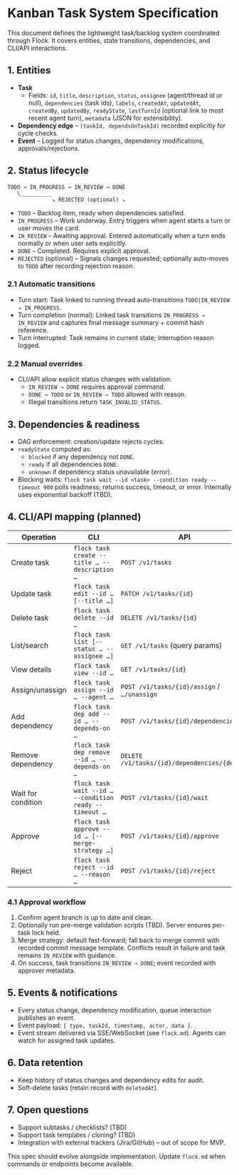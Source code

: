 # Kanban Task System Specification

This document defines the lightweight task/backlog system coordinated through Flock. It
covers entities, state transitions, dependencies, and CLI/API interactions.

## 1. Entities

- **Task**
  - Fields: `id`, `title`, `description`, `status`, `assignee` (agent/thread id or null),
    `dependencies` (task ids), `labels`, `createdAt`, `updatedAt`, `createdBy`,
    `updatedBy`, `readyState`, `lastTurnId` (optional link to most recent agent turn),
    `metadata` (JSON for extensibility).
- **Dependency edge** – `(taskId, dependsOnTaskId)` recorded explicitly for cycle checks.
- **Event** – Logged for status changes, dependency modifications, approvals/rejections.

## 2. Status lifecycle

```
TODO → IN_PROGRESS → IN_REVIEW → DONE
   \__________
              ↘ REJECTED (optional) ↘
```

- `TODO` – Backlog item, ready when dependencies satisfied.
- `IN_PROGRESS` – Work underway. Entry triggers when agent starts a turn or user moves the
  card.
- `IN_REVIEW` – Awaiting approval. Entered automatically when a turn ends normally or when
  user sets explicitly.
- `DONE` – Completed. Requires explicit approval.
- `REJECTED` (optional) – Signals changes requested; optionally auto-moves to `TODO` after
  recording rejection reason.

### 2.1 Automatic transitions

- Turn start: Task linked to running thread auto-transitions `TODO|IN_REVIEW → IN_PROGRESS`.
- Turn completion (normal): Linked task transitions `IN_PROGRESS → IN_REVIEW` and captures
  final message summary + commit hash reference.
- Turn interrupted: Task remains in current state; interruption reason logged.

### 2.2 Manual overrides

- CLI/API allow explicit status changes with validation:
  - `IN_REVIEW → DONE` requires approval command.
  - `DONE → TODO` or `IN_REVIEW → TODO` allowed with reason.
  - Illegal transitions return `TASK_INVALID_STATUS`.

## 3. Dependencies & readiness

- DAG enforcement: creation/update rejects cycles.
- `readyState` computed as:
  - `blocked` if any dependency not `DONE`.
  - `ready` if all dependencies `DONE`.
  - `unknown` if dependency status unavailable (error).
- Blocking waits: `flock task wait --id <task> --condition ready --timeout 900` polls
  readiness; returns success, timeout, or error. Internally uses exponential backoff (TBD).

## 4. CLI/API mapping (planned)

| Operation | CLI | API |
|-----------|-----|-----|
| Create task | `flock task create --title … --description …` | `POST /v1/tasks` |
| Update task | `flock task edit --id … [--title …]` | `PATCH /v1/tasks/{id}` |
| Delete task | `flock task delete --id …` | `DELETE /v1/tasks/{id}` |
| List/search | `flock task list [--status … --assignee …]` | `GET /v1/tasks` (query params) |
| View details | `flock task view --id …` | `GET /v1/tasks/{id}` |
| Assign/unassign | `flock task assign --id … --agent …` | `POST /v1/tasks/{id}/assign` / `…/unassign` |
| Add dependency | `flock task dep add --id … --depends-on …` | `POST /v1/tasks/{id}/dependencies` |
| Remove dependency | `flock task dep remove --id … --depends-on …` | `DELETE /v1/tasks/{id}/dependencies/{depId}` |
| Wait for condition | `flock task wait --id … --condition ready --timeout …` | `POST /v1/tasks/{id}/wait` |
| Approve | `flock task approve --id … [--merge-strategy …]` | `POST /v1/tasks/{id}/approve` |
| Reject | `flock task reject --id … --reason …` | `POST /v1/tasks/{id}/reject` |

### 4.1 Approval workflow

1. Confirm agent branch is up to date and clean.
2. Optionally run pre-merge validation scripts (TBD). Server ensures per-task lock held.
3. Merge strategy: default fast-forward; fall back to merge commit with recorded commit
   message template. Conflicts result in failure and task remains `IN_REVIEW` with guidance.
4. On success, task transitions `IN_REVIEW → DONE`; event recorded with approver metadata.

## 5. Events & notifications

- Every status change, dependency modification, queue interaction publishes an event.
- Event payload: `{ type, taskId, timestamp, actor, data }`.
- Event stream delivered via SSE/WebSocket (see `flock.md`). Agents can watch for assigned
  task updates.

## 6. Data retention

- Keep history of status changes and dependency edits for audit.
- Soft-delete tasks (retain record with `deletedAt`).

## 7. Open questions

- Support subtasks / checklists? (TBD)
- Support task templates / cloning? (TBD)
- Integration with external trackers (Jira/GitHub) – out of scope for MVP.

This spec should evolve alongside implementation. Update `flock.md` when commands or
endpoints become available.
